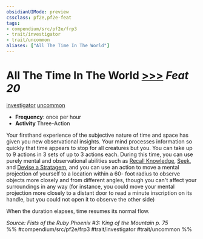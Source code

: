 ```yaml
---
obsidianUIMode: preview
cssclass: pf2e,pf2e-feat
tags:
- compendium/src/pf2e/frp3
- trait/investigator
- trait/uncommon
aliases: ["All The Time In The World"]
---
```

# All The Time In The World  [>>>](../../rules/core-rulebook/chapter-9-playing-the-game.md#Actions "Three-Action") *Feat 20*  
[investigator](../../rules/traits/investigator-apg.md)  [uncommon](../../rules/traits/uncommon.md)  

- **Frequency**: once per hour
- **Activity** Three-Action

Your firsthand experience of the subjective nature of time and space has given you new observational insights. Your mind processes information so quickly that time appears to stop for all creatures but you. You can take up to 9 actions in 3 sets of up to 3 actions each. During this time, you can use purely mental and observational abilities such as [Recall Knowledge](../../rules/actions/recall-knowledge.md), [Seek](../../rules/actions/seek.md), and [Devise a Stratagem](../../rules/actions/devise-a-stratagem-apg.md), and you can use an action to move a mental projection of yourself to a location within a 60- foot radius to observe objects more closely and from different angles, though you can't affect your surroundings in any way (for instance, you could move your mental projection more closely to a distant door to read a minute inscription on its handle, but you could not open it to observe the other side)

When the duration elapses, time resumes its normal flow.

*Source: Fists of the Ruby Phoenix #3: King of the Mountain p. 75*  
%% #compendium/src/pf2e/frp3 #trait/investigator #trait/uncommon %%